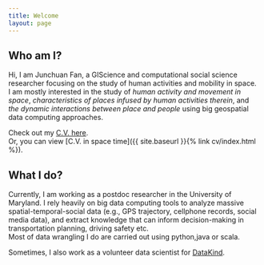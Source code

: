 ```yaml
---
title: Welcome
layout: page
---
```




## Who am I?

Hi, I am Junchuan Fan, a GIScience and computational social science researcher focusing on the study of human activities and mobility in space.  
I am mostly interested in the study of *human activity and movement in space*, *characteristics of places infused by human activities therein*, and *the dynamic interactions between place and people* using big geospatial data computing approaches. 

Check out my [C.V. here](https://docs.google.com/document/d/1PoyEGga4Y5A0dTorYs8L0Lygnu1tMwT4imiX2k-FUHA/edit?usp=sharing).  
Or, you can view [C.V. in space time]({{ site.baseurl }}{% link cv/index.html %}).  

## What I do?
Currently, I am working as a postdoc researcher in the University of Maryland. I rely heavily on big data computing tools to analyze massive spatial-temporal-social data (e.g., GPS trajectory, cellphone records, social media data), and extract knowledge that can inform decision-making in transportation planning, driving safety etc.  
Most of data wrangling I do are carried out using python,java or scala.  

Sometimes, I also work as a volunteer data scientist for [DataKind](http://www.datakind.org/).  





